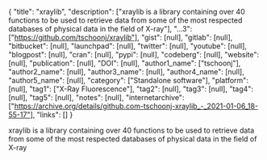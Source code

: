 {
  "title": "xraylib",
  "description": ["xraylib is a library containing over 40 functions to be used to retrieve data from some of the most respected databases of physical data in the field of X-ray"],
  "...3": ["https://github.com/tschoonj/xraylib"],
  "gist": [null],
  "gitlab": [null],
  "bitbucket": [null],
  "launchpad": [null],
  "twitter": [null],
  "youtube": [null],
  "blogpost": [null],
  "cran": [null],
  "pypi": [null],
  "codeberg": [null],
  "website": [null],
  "publication": [null],
  "DOI": [null],
  "author1_name": ["tschoonj"],
  "author2_name": [null],
  "author3_name": [null],
  "author4_name": [null],
  "author5_name": [null],
  "category": ["Standalone software"],
  "platform": [null],
  "tag1": ["X-Ray Fluorescence"],
  "tag2": [null],
  "tag3": [null],
  "tag4": [null],
  "tag5": [null],
  "notes": [null],
  "internetarchive": ["https://archive.org/details/github.com-tschoonj-xraylib_-_2021-01-06_18-55-17"],
  "links": []
}

<!-- Generated by csv2md.R – do not edit by hand -->

xraylib is a library containing over 40 functions to be used to retrieve data from some of the most respected databases of physical data in the field of X-ray